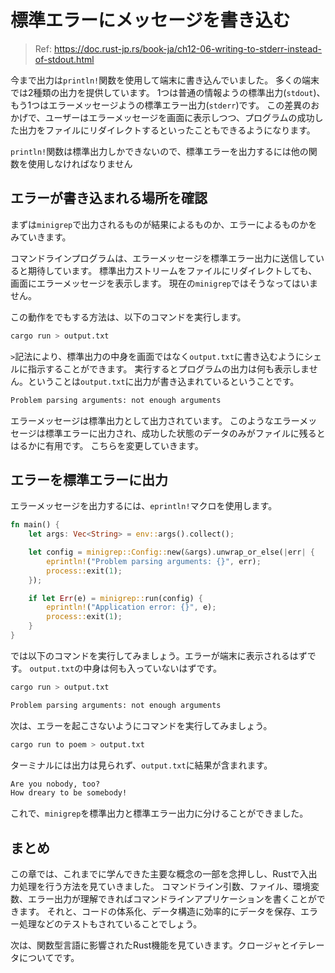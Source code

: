 # 標準エラーにメッセージを書き込む

> Ref: https://doc.rust-jp.rs/book-ja/ch12-06-writing-to-stderr-instead-of-stdout.html

今まで出力は`println!`関数を使用して端末に書き込んでいました。
多くの端末では2種類の出力を提供しています。
1つは普通の情報ようの標準出力(`stdout`)、もう1つはエラーメッセージようの標準エラー出力(`stderr`)です。
この差異のおかげで、ユーザーはエラーメッセージを画面に表示しつつ、プログラムの成功した出力をファイルにリダイレクトするといったこともできるようになります。

`println!`関数は標準出力しかできないので、標準エラーを出力するには他の関数を使用しなければなりません

## エラーが書き込まれる場所を確認

まずは`minigrep`で出力されるものが結果によるものか、エラーによるものかをみていきます。

コマンドラインプログラムは、エラーメッセージを標準エラー出力に送信していると期待しています。
標準出力ストリームをファイルにリダイレクトしても、画面にエラーメッセージを表示します。
現在の`minigrep`ではそうなってはいません。

この動作をでもする方法は、以下のコマンドを実行します。

```bash
cargo run > output.txt
```

`>`記法により、標準出力の中身を画面ではなく`output.txt`に書き込むようにシェルに指示することができます。
実行するとプログラムの出力は何も表示しません。ということは`output.txt`に出力が書き込まれているということです。

```txt
Problem parsing arguments: not enough arguments
```

エラーメッセージは標準出力として出力されています。
このようなエラーメッセージは標準エラーに出力され、成功した状態のデータのみがファイルに残るとはるかに有用です。
こちらを変更していきます。

## エラーを標準エラーに出力

エラーメッセージを出力するには、`eprintln!`マクロを使用します。

```rust
fn main() {
    let args: Vec<String> = env::args().collect();

    let config = minigrep::Config::new(&args).unwrap_or_else(|err| {
        eprintln!("Problem parsing arguments: {}", err);
        process::exit(1);
    });

    if let Err(e) = minigrep::run(config) {
        eprintln!("Application error: {}", e);
        process::exit(1);
    }
}
```

では以下のコマンドを実行してみましょう。エラーが端末に表示されるはずです。
`output.txt`の中身は何も入っていないはずです。

```bash
cargo run > output.txt

Problem parsing arguments: not enough arguments
```

次は、エラーを起こさないようにコマンドを実行してみましょう。

```bash
cargo run to poem > output.txt
```

ターミナルには出力は見られず、`output.txt`に結果が含まれます。

```txt
Are you nobody, too?
How dreary to be somebody!
```

これで、`minigrep`を標準出力と標準エラー出力に分けることができました。

## まとめ

この章では、これまでに学んできた主要な概念の一部を念押しし、Rustで入出力処理を行う方法を見ていきました。
コマンドライン引数、ファイル、環境変数、エラー出力が理解できればコマンドラインアプリケーションを書くことができます。
それと、コードの体系化、データ構造に効率的にデータを保存、エラー処理などのテストもされていることでしょう。

次は、関数型言語に影響されたRust機能を見ていきます。クロージャとイテレータについてです。
